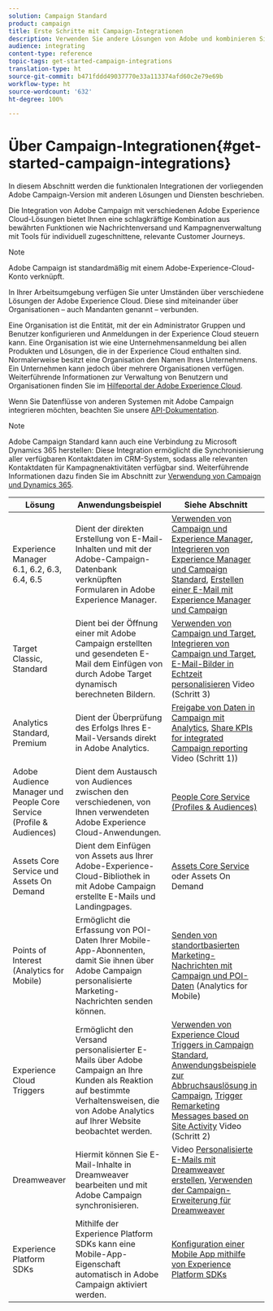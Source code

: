 ```yaml
---
solution: Campaign Standard
product: campaign
title: Erste Schritte mit Campaign-Integrationen
description: Verwenden Sie andere Lösungen von Adobe und kombinieren Sie ihre verschiedenen Funktionen mit Campaign.
audience: integrating
content-type: reference
topic-tags: get-started-campaign-integrations
translation-type: ht
source-git-commit: b471fddd49037770e33a113374afd60c2e79e69b
workflow-type: ht
source-wordcount: '632'
ht-degree: 100%

---
```



# Über Campaign-Integrationen{#get-started-campaign-integrations}

In diesem Abschnitt werden die funktionalen Integrationen der vorliegenden Adobe Campaign-Version mit anderen Lösungen und Diensten beschrieben.

Die Integration von Adobe Campaign mit verschiedenen Adobe Experience Cloud-Lösungen bietet Ihnen eine schlagkräftige Kombination aus bewährten Funktionen wie Nachrichtenversand und Kampagnenverwaltung mit Tools für individuell zugeschnittene, relevante Customer Journeys.

>[!NOTE]
>
> Adobe Campaign ist standardmäßig mit einem Adobe-Experience-Cloud-Konto verknüpft.

In Ihrer Arbeitsumgebung verfügen Sie unter Umständen über verschiedene Lösungen der Adobe Experience Cloud. Diese sind miteinander über Organisationen – auch Mandanten genannt – verbunden.

Eine Organisation ist die Entität, mit der ein Administrator Gruppen und Benutzer konfigurieren und Anmeldungen in der Experience Cloud steuern kann. Eine Organisation ist wie eine Unternehmensanmeldung bei allen Produkten und Lösungen, die in der Experience Cloud enthalten sind. Normalerweise besitzt eine Organisation den Namen Ihres Unternehmens. Ein Unternehmen kann jedoch über mehrere Organisationen verfügen. Weiterführende Informationen zur Verwaltung von Benutzern und Organisationen finden Sie im [Hilfeportal der Adobe Experience Cloud](https://docs.adobe.com/content/help/de-DE/core-services/interface/manage-users-and-products/organizations.html).

Wenn Sie Datenflüsse von anderen Systemen mit Adobe Campaign integrieren möchten, beachten Sie unsere [API-Dokumentation](../../api/using/get-started-apis.md).

>[!NOTE]
>
>Adobe Campaign Standard kann auch eine Verbindung zu Microsoft Dynamics 365 herstellen: Diese Integration ermöglicht die Synchronisierung aller verfügbaren Kontaktdaten im CRM-System, sodass alle relevanten Kontaktdaten für Kampagnenaktivitäten verfügbar sind. Weiterführende Informationen dazu finden Sie im Abschnitt zur [Verwendung von Campaign und Dynamics 365](../../integrating/using/d365-acs-get-started.md).


<table> 
 <thead> 
  <tr> 
   <th> Lösung<br /> </th> 
   <th> Anwendungsbeispiel<br /> </th> 
   <th> Siehe Abschnitt<br /> </th> 
  </tr> 
 </thead> 
 <tbody> 
  <tr> 
   <td> Experience Manager<br /> 6.1, 6.2, 6.3, 6.4, 6.5<br /> </td> 
   <td> Dient der direkten Erstellung von E-Mail-Inhalten und mit der Adobe-Campaign-Datenbank verknüpften Formularen in Adobe Experience Manager.<br /> </td> 
   <td> 
     <a href="../../integrating/using/integrating-with-experience-manager.md">Verwenden von Campaign und Experience Manager</a>, <a href="https://helpx.adobe.com/de/experience-manager/6-4/sites/administering/using/campaignstandard.html">Integrieren von Experience Manager und Campaign Standard</a>, <a href="https://gn.adobe.com/doc/standard/getting_started/de/ACS_AEM.html">Erstellen einer E-Mail mit Experience Manager und Campaign</a> 
    </td> 
  </tr> 
  <tr> 
   <td> Target<br /> Classic, Standard<br /> </td> 
   <td> Dient bei der Öffnung einer mit Adobe Campaign erstellten und gesendeten E-Mail dem Einfügen von durch Adobe Target dynamisch berechneten Bildern.<br /> </td> 
   <td> 
    <a href="../../integrating/using/about-campaign-target-integration.md">Verwenden von Campaign und Target</a>, <a href="https://docs.adobe.com/content/help/de-DE/target/using/integrate/campaign-and-target.html">Integrieren von Campaign und Target</a>, <a href="https://helpx.adobe.com/de/marketing-cloud/how-to/email-marketing.html">E-Mail-Bilder in Echtzeit personalisieren</a> Video (Schritt 3)
    </td> 
  </tr> 
  <tr> 
   <td> Analytics<br /> Standard, Premium <br /> </td> 
   <td> Dient der Überprüfung des Erfolgs Ihres E-Mail-Versands direkt in Adobe Analytics.<br /> </td> 
   <td> 
    <a href="../../integrating/using/about-campaign-analytics-integration.md">Freigabe von Daten in Campaign mit Analytics</a>, <a href="https://helpx.adobe.com/de/marketing-cloud/how-to/email-marketing.html">Share KPIs for integrated Campaign reporting</a> Video (Schritt 1))
    </td> 
  </tr> 
  <tr> 
   <td> Adobe Audience Manager und People Core Service (Profile &amp; Audiences)<br /> </td> 
   <td> Dient dem Austausch von Audiences zwischen den verschiedenen, von Ihnen verwendeten Adobe Experience Cloud-Anwendungen.<br /> </td> 
   <td> <a href="../../integrating/using/about-campaign-audience-manager-or-people-core-service-integration.md">People Core Service (Profiles &amp; Audiences)</a><br /> </td> 
  </tr> 
  <tr> 
   <td> Assets Core Service und Assets On Demand<br /> </td> 
   <td> Dient dem Einfügen von Assets aus Ihrer Adobe-Experience-Cloud-Bibliothek in mit Adobe Campaign erstellte E-Mails und Landingpages.<br /> </td> 
   <td> <a href="../../integrating/using/working-with-campaign-and-assets-core-service.md">Assets Core Service</a> oder Assets On Demand<br /> </td> 
  </tr> 
  <tr> 
   <td> Points of Interest (Analytics for Mobile)<br /> </td> 
   <td> Ermöglicht die Erfassung von POI-Daten Ihrer Mobile-App-Abonnenten, damit Sie ihnen über Adobe Campaign personalisierte Marketing-Nachrichten senden können.<br /> </td> 
   <td> <a href="../../integrating/using/about-campaign-points-of-interest-data-integration.md">Senden von standortbasierten Marketing-Nachrichten mit Campaign und POI-Daten</a> (Analytics for Mobile)<br /> </td> 
  </tr> 
  <tr> 
   <td> Experience Cloud Triggers<br /> </td> 
   <td> Ermöglicht den Versand personalisierter E-Mails über Adobe Campaign an Ihre Kunden als Reaktion auf bestimmte Verhaltensweisen, die von Adobe Analytics auf Ihrer Website beobachtet werden.<br /> </td> 
   <td> 
    <a href="../../integrating/using/about-adobe-experience-cloud-triggers.md">Verwenden von Experience Cloud Triggers in Campaign Standard</a>, <a href="../../integrating/using/abandonment-triggers-use-cases.md">Anwendungsbeispiele zur Abbruchsauslösung in Campaign</a>, <a href="https://helpx.adobe.com/de/marketing-cloud/how-to/email-marketing.html">Trigger Remarketing Messages based on Site Activity</a> Video (Schritt 2)
    </td> 
  </tr> 
  <tr> 
   <td> Dreamweaver<br /> </td> 
   <td> Hiermit können Sie E-Mail-Inhalte in Dreamweaver bearbeiten und mit Adobe Campaign synchronisieren.<br /> </td> 
   <td> 
    Video <a href="https://docs.adobe.com/content/help/en/campaign-learn/campaign-standard-tutorials/designing-content/email-designer/dreamweaver-integration.html">Personalisierte E-Mails mit Dreamweaver erstellen</a>, <a href="https://helpx.adobe.com/de/dreamweaver/using/working-with-dreamweaver-and-campaign.html">Verwenden der Campaign-Erweiterung für Dreamweaver</a> 
  </td> 
  </tr> 
  <tr> 
   <td> Experience Platform SDKs<br /> </td> 
   <td> Mithilfe der Experience Platform SDKs kann eine Mobile-App-Eigenschaft automatisch in Adobe Campaign aktiviert werden.<br /> </td> 
   <td> <a href="https://helpx.adobe.com/de/campaign/kb/configuring-app-sdk.html">Konfiguration einer Mobile App mithilfe von Experience Platform SDKs</a><br /> </td> 
  </tr> 
 </tbody> 
</table>

